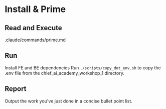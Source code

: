 # Install & Prime

## Read and Execute
.claude/commands/prime.md

## Run
Install FE and BE dependencies
Run `./scripts/copy_dot_env.sh` to copy the .env file from the chief_ai_academy_workshop_1 directory.

## Report
Output the work you've just done in a concise bullet point list.
